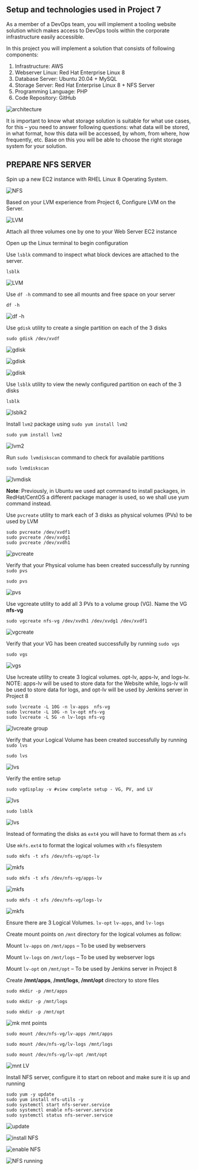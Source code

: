 ## Setup and technologies used in Project 7

As a member of a DevOps team, you will implement a tooling website solution which makes access to DevOps tools within the corporate infrastructure easily accessible.

In this project you will implement a solution that consists of following components:

1. Infrastructure: AWS
2. Webserver Linux: Red Hat Enterprise Linux 8
3. Database Server: Ubuntu 20.04 + MySQL
4. Storage Server: Red Hat Enterprise Linux 8 + NFS Server
5. Programming Language: PHP
6. Code Repository: GitHub

![architecture](./images/architecture.PNG)

It is important to know what storage solution is suitable for what use cases, for this – you need to answer following questions: what data will be stored, in what format, how this data will be accessed, by whom, from where, how frequently, etc. Base on this you will be able to choose the right storage system for your solution.

## PREPARE NFS SERVER

Spin up a new EC2 instance with RHEL Linux 8 Operating System.

![NFS](./images/NFSserver.PNG)

Based on your LVM experience from Project 6, Configure LVM on the Server.

![LVM](./images/LVM.PNG)

Attach all three volumes one by one to your Web Server EC2 instance

Open up the Linux terminal to begin configuration

Use `lsblk` command to inspect what block devices are attached to the server.

`lsblk`

![LVM](./images/lsblk.PNG)

Use `df -h` command to see all mounts and free space on your server

`df -h`

![df -h](./images/df%20-h.PNG)

Use `gdisk` utility to create a single partition on each of the 3 disks

`sudo gdisk /dev/xvdf`

![gdisk](./images/createLVM001.PNG)

![gdisk](./images/createLVM002.PNG)

![gdisk](./images/createLVM003.PNG)

Use `lsblk` utility to view the newly configured partition on each of the 3 disks

`lsblk`

![lsblk2](./images/lsblk2.PNG)

Install `lvm2` package using `sudo yum install lvm2`

`sudo yum install lvm2`

![lvm2](./images/install%20lvm2.PNG)

Run `sudo lvmdiskscan` command to check for available partitions

`sudo lvmdiskscan`

![lvmdisk](./images/lvmdiskscan.PNG)

**Note**: Previously, in Ubuntu we used apt command to install packages, in RedHat/CentOS a different package manager is used, so we shall use yum command instead.

Use `pvcreate` utility to mark each of 3 disks as physical volumes (PVs) to be used by LVM

```
sudo pvcreate /dev/xvdf1
sudo pvcreate /dev/xvdg1
sudo pvcreate /dev/xvdh1
```

![pvcreate](./images/pvcreate.PNG)

Verify that your Physical volume has been created successfully by running `sudo pvs`

`sudo pvs`

![pvs](./images/pvs.PNG)

Use vgcreate utility to add all 3 PVs to a volume group (VG). Name the VG **nfs-vg**

`sudo vgcreate nfs-vg /dev/xvdh1 /dev/xvdg1 /dev/xvdf1`

![vgcreate](./images/vgcreate%20nfs-vg.PNG)

Verify that your VG has been created successfully by running `sudo vgs`

`sudo vgs`

![vgs](./images/vgs.PNG)

Use lvcreate utility to create 3 logical volumes. opt-lv, apps-lv, and logs-lv. NOTE: apps-lv will be used to store data for the Website while, logs-lv will be used to store data for logs, and opt-lv will be used by Jenkins server in Project 8

```
sudo lvcreate -L 10G -n lv-apps  nfs-vg 
sudo lvcreate -L 10G -n lv-opt nfs-vg
sudo lvcreate -L 5G -n lv-logs nfs-vg
```

![lvcreate group](./images/lvcreate.PNG)

Verify that your Logical Volume has been created successfully by running `sudo lvs`

`sudo lvs`

![lvs](./images/lvs.PNG)

Verify the entire setup

`sudo vgdisplay -v #view complete setup - VG, PV, and LV`

![lvs](./images/vgdisplay.PNG)

`sudo lsblk`

![lvs](./images/lsblk3.PNG)


Instead of formating the disks as `ext4` you will have to format them as `xfs`

Use `mkfs.ext4` to format the logical volumes with `xfs` filesystem

`sudo mkfs -t xfs /dev/nfs-vg/opt-lv`

![mkfs](./images/mkfs.xfs1.PNG)

`sudo mkfs -t xfs /dev/nfs-vg/apps-lv`

![mkfs](./images/mkfs.xfs2.PNG)

`sudo mkfs -t xfs /dev/nfs-vg/logs-lv`

![mkfs](./images/mkfs.xfs3.PNG)

Ensure there are 3 Logical Volumes. `lv-opt` `lv-apps`, and `lv-logs`

Create mount points on `/mnt` directory for the logical volumes as follow:

Mount `lv-apps` on `/mnt/apps` – To be used by webservers

Mount `lv-logs` on `/mnt/logs` – To be used by webserver logs

Mount `lv-opt` on `/mnt/opt` – To be used by Jenkins server in Project 8

Create **/mnt/apps**, **/mnt/logs**, **/mnt/opt** directory to store files

`sudo mkdir -p /mnt/apps`

`sudo mkdir -p /mnt/logs`

`sudo mkdir -p /mnt/opt`

![mk mnt points](./images/mkdir.PNG)

`sudo mount /dev/nfs-vg/lv-apps /mnt/apps`

`sudo mount /dev/nfs-vg/lv-logs /mnt/logs`

`sudo mount /dev/nfs-vg/lv-opt /mnt/opt`

![mnt LV](./images/mnt%20lv.PNG)

Install NFS server, configure it to start on reboot and make sure it is up and running

```
sudo yum -y update
sudo yum install nfs-utils -y
sudo systemctl start nfs-server.service
sudo systemctl enable nfs-server.service
sudo systemctl status nfs-server.service
```
![update](./images/yum%20update.PNG)

![install NFS](./images/install%20nfs%20util.PNG)

![enable NFS](./images/start%20%26%20enable%20service.PNG)

![NFS running](./images/status%20service.PNG)
